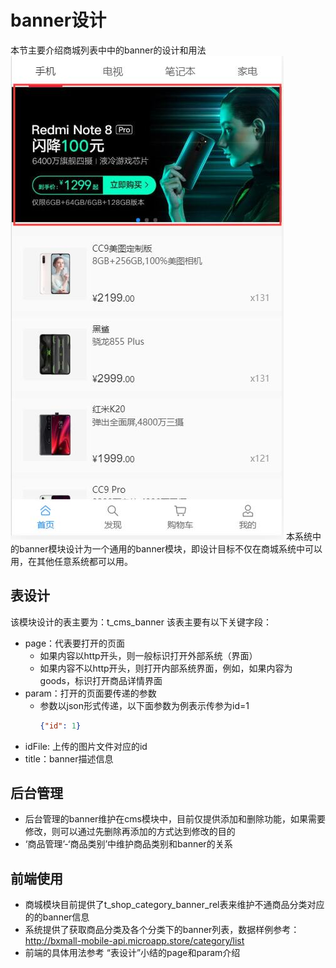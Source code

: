 # banner设计
本节主要介绍商城列表中中的banner的设计和用法
![banner](../img/banner.jpg)
本系统中的banner模块设计为一个通用的banner模块，即设计目标不仅在商城系统中可以用，在其他任意系统都可以用。

## 表设计
该模块设计的表主要为：t_cms_banner
该表主要有以下关键字段：
- page：代表要打开的页面
    - 如果内容以http开头，则一般标识打开外部系统（界面）
    - 如果内容不以http开头，则打开内部系统界面，例如，如果内容为goods，标识打开商品详情界面
 - param：打开的页面要传递的参数
    - 参数以json形式传递，以下面参数为例表示传参为id=1
        ```json
        {"id": 1}
        ```    
- idFile: 上传的图片文件对应的id        
- title：banner描述信息
## 后台管理
- 后台管理的banner维护在cms模块中，目前仅提供添加和删除功能，如果需要修改，则可以通过先删除再添加的方式达到修改的目的
- ‘商品管理’-‘商品类别’中维护商品类别和banner的关系
## 前端使用
- 商城模块目前提供了t_shop_category_banner_rel表来维护不通商品分类对应的的banner信息
- 系统提供了获取商品分类及各个分类下的banner列表，数据样例参考：http://bxmall-mobile-api.microapp.store/category/list
- 前端的具体用法参考 “表设计”小结的page和param介绍
